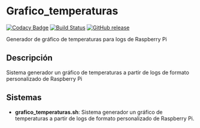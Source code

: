 # Grafico_temperaturas
[![Codacy Badge](https://api.codacy.com/project/badge/Grade/e039a4c77e2c4c22b78607ce93413984)](https://app.codacy.com/gh/Veltys/Grafico_temperaturas?utm_source=github.com&utm_medium=referral&utm_content=Veltys/Grafico_temperaturas&utm_campaign=Badge_Grade)
[![Build Status](https://github.com/Veltys/Grafico_temperaturas/actions/workflows/tester.yml/badge.svg?branch=testing)](https://github.com/Veltys/Grafico_temperaturas/actions)
[![GitHub release](https://img.shields.io/github/release/Veltys/Grafico_temperaturas.svg)](https://GitHub.com/Veltys/Grafico_temperaturas/releases/)

Generador de gráfico de temperaturas para logs de Raspberry Pi

## Descripción
Sistema generador un gráfico de temperaturas a partir de logs de formato personalizado de Raspberry Pi

## Sistemas
- **grafico_temperaturas.sh**: Sistema generador un gráfico de temperaturas a partir de logs de formato personalizado de Raspberry Pi.